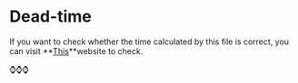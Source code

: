 # Dead-time 
If you want to check whether the time calculated by this file is correct, you can visit **[This](https://time.is)**website to check.

⌚⌚⌚

